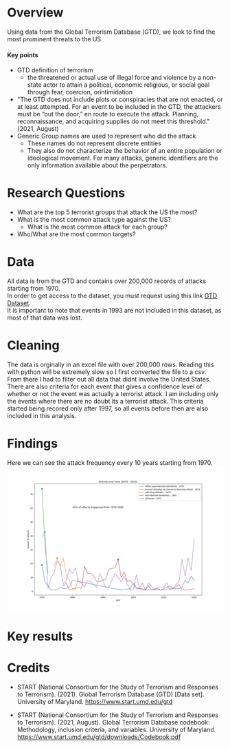 # Overview

Using data from the Global Terrorism Database (GTD), we look to find the most prominent threats to the US.
<br>

#### Key points

- GTD definition of terrorism
  - the threatened or actual use of illegal force and violence by a non-state actor to attain a political, economic religious, or social goal through fear, coercion, orintimidation
- "The GTD does not include plots or conspiracies that are not enacted, or at least attempted. For an
  event to be included in the GTD, the attackers must be “out the door,” en route to execute the attack.
  Planning, reconnaissance, and acquiring supplies do not meet this threshold." (2021, August)
- Generic Group names are used to represent who did the attack
  - These names do not represent discrete entities
  - They also do not characterize the behavior
    of an entire population or ideological movement. For many attacks, generic identifiers are the
    only information available about the perpetrators.

# Research Questions

- What are the top 5 terrorist groups that attack the US the most?
- What is the most common attack type against the US?
  - What is the most common attack for each group?
- Who/What are the most common targets?

# Data

All data is from the GTD and contains over 200,000 records of attacks starting from 1970. <br>
In order to get access to the dataset, you must request using this link [GTD Dataset](https://www.start.umd.edu/gtd/contact/download).<br>
It is important to note that events in 1993 are not included in this dataset, as most of that data was lost.

# Cleaning

The data is orginally in an excel file with over 200,000 rows. Reading this with python will be extremely slow so I first converted the file to a csv. <br>
From there I had to filter out all data that didnt involve the United States. <br>
There are also criteria for each event that gives a confidence level of whether or not the event was actually a terrorist attack. I am including only the events where there are no doubt its a terrorist attack. This criteria started being recored only after 1997, so all events before then are also included in this analysis.

# Findings

Here we can see the attack frequency every 10 years starting from 1970.
![screenshot](https://github.com/CTWills/gtd_exploration/blob/main/img/tot_timeline.png)

# Key results

# Credits

- START (National Consortium for the Study of Terrorism and Responses to Terrorism). (2021). Global
  Terrorism Database (GTD) [Data set]. University of Maryland. https://www.start.umd.edu/gtd

- START (National Consortium for the Study of Terrorism and Responses to Terrorism). (2021, August).
  Global Terrorism Database codebook: Methodology, inclusion criteria, and variables. University of
  Maryland. https://www.start.umd.edu/gtd/downloads/Codebook.pdf
